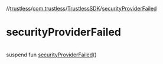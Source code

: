 //[trustless](../../../index.md)/[com.trustless](../index.md)/[TrustlessSDK](index.md)/[securityProviderFailed](security-provider-failed.md)

# securityProviderFailed

\
suspend fun [securityProviderFailed](security-provider-failed.md)()

